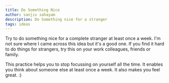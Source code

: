 ```yaml
---
title: Do Something Nice
author: sanjiv sahayam
description: Do Something nice for a stranger
tags: ideas
---
```


Try to do something nice for a complete stranger at least once a week. I'm not sure where I came across this idea but it's a good one. If you find it hard to do things for strangers, try this on your work colleagues, friends or family.

This practice helps you to stop focussing on yourself all the time. It enables you think about someone else at least once a week. It also makes you feel great. :)